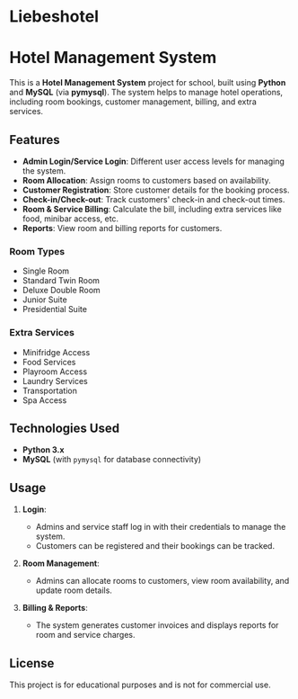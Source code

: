 # Liebeshotel
# **Hotel Management System**

This is a **Hotel Management System** project for school, built using **Python** and **MySQL** (via **pymysql**). The system helps to manage hotel operations, including room bookings, customer management, billing, and extra services.

## **Features**

- **Admin Login/Service Login**: Different user access levels for managing the system.
- **Room Allocation**: Assign rooms to customers based on availability.
- **Customer Registration**: Store customer details for the booking process.
- **Check-in/Check-out**: Track customers' check-in and check-out times.
- **Room & Service Billing**: Calculate the bill, including extra services like food, minibar access, etc.
- **Reports**: View room and billing reports for customers.

### **Room Types**

- Single Room
- Standard Twin Room
- Deluxe Double Room
- Junior Suite
- Presidential Suite

### **Extra Services**

- Minifridge Access
- Food Services
- Playroom Access
- Laundry Services
- Transportation
- Spa Access

## **Technologies Used**

- **Python 3.x**
- **MySQL** (with `pymysql` for database connectivity)

## **Usage**

1. **Login**: 
   - Admins and service staff log in with their credentials to manage the system.
   - Customers can be registered and their bookings can be tracked.

2. **Room Management**: 
   - Admins can allocate rooms to customers, view room availability, and update room details.

3. **Billing & Reports**: 
   - The system generates customer invoices and displays reports for room and service charges.

## **License**

This project is for educational purposes and is not for commercial use.
